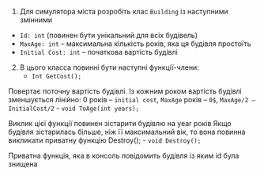 1. Для симулятора міста розробіть клас `Building` із наступними змінними

- `Id: int` (повинен бути унікальний для всіх будівель)
- `MaxAge: int` – максимальна кількість років, яка ця будівля простоїть
- `Initial Cost: int` – початкова вартість будівлі

2. В цього класса повинні бути наступні функції-члени:
    - `Int GetCost();`

Повертає поточну вартість будівлі. Із кожним роком вартість будівлі зменшується лінійно: 0 років – `initial cost`, `MaxAge` років – `0$`, `MaxAge/2 – InitialCost/2`
    - `void ToAge(int years);`

Виклик цієї функції повинен зістарити будівлю на year років
Якщо будівля зістарилась більше, ніж її максимальний вік, то вона повинна викликати приватну функцію Destroy();
    - `void Destroy();`

Приватна функція, яка в консоль повідомить будівля із яким id була знищена